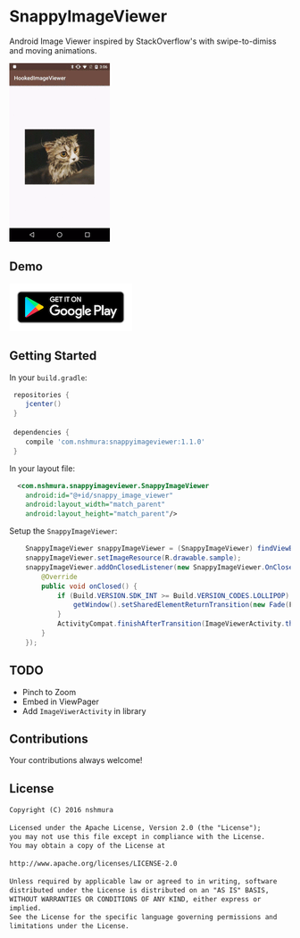 # SnappyImageViewer

Android Image Viewer inspired by StackOverflow's with swipe-to-dimiss and moving animations.

<img src="assets/capture.gif" alt="Gif Animation File">


## Demo
<a href="https://play.google.com/store/apps/details?id=com.nshmura.snappyimageviewer.demo"><img src="assets/googleplay.png"/></a>


## Getting Started

In your `build.gradle`:

```gradle
 repositories {
    jcenter()
 }

 dependencies {
    compile 'com.nshmura:snappyimageviewer:1.1.0'
 }
```

In your layout file:
```xml
  <com.nshmura.snappyimageviewer.SnappyImageViewer
    android:id="@+id/snappy_image_viewer"
    android:layout_width="match_parent"
    android:layout_height="match_parent"/>
```

Setup the `SnappyImageViewer`:
```java
    SnappyImageViewer snappyImageViewer = (SnappyImageViewer) findViewById(R.id.snappy_image_viewer);
    snappyImageViewer.setImageResource(R.drawable.sample);
    snappyImageViewer.addOnClosedListener(new SnappyImageViewer.OnClosedListener() {
        @Override
        public void onClosed() {
            if (Build.VERSION.SDK_INT >= Build.VERSION_CODES.LOLLIPOP) {
                getWindow().setSharedElementReturnTransition(new Fade(Fade.IN));
            }
            ActivityCompat.finishAfterTransition(ImageViewerActivity.this);
        }
    });
```

## TODO
- Pinch to Zoom
- Embed in ViewPager
- Add `ImageViwerActivity` in library


## Contributions

Your contributions always welcome!


## License
```
Copyright (C) 2016 nshmura

Licensed under the Apache License, Version 2.0 (the "License");
you may not use this file except in compliance with the License.
You may obtain a copy of the License at

http://www.apache.org/licenses/LICENSE-2.0

Unless required by applicable law or agreed to in writing, software
distributed under the License is distributed on an "AS IS" BASIS,
WITHOUT WARRANTIES OR CONDITIONS OF ANY KIND, either express or implied.
See the License for the specific language governing permissions and
limitations under the License.
```
